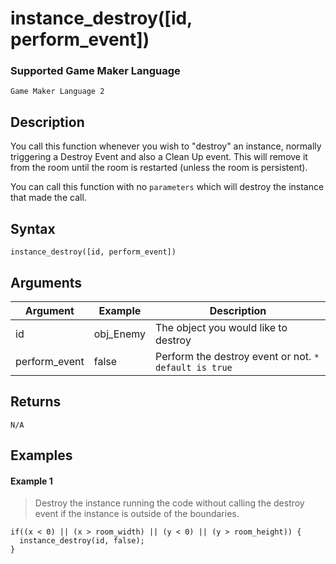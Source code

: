 # instance_destroy([id, perform_event])

### Supported Game Maker Language
`Game Maker Language 2`

## Description

You call this function whenever you wish to "destroy" an instance, normally triggering a Destroy Event and also a Clean Up event. This will remove it from the room until the room is restarted (unless the room is persistent).

You can call this function with no `parameters` which will destroy the instance that made the call.

## Syntax

```
instance_destroy([id, perform_event])
```

## Arguments

|Argument|Example|Description                                          |
|--------|-------|-----------------------------------------------------|
|id|obj_Enemy|The object you would like to destroy                 |
|perform_event|false|Perform the destroy event or not. `* default is true`|

## Returns

```
N/A
```

## Examples

#### Example 1

> Destroy the instance running the code without calling the destroy event if the instance is outside of the boundaries.
```
if((x < 0) || (x > room_width) || (y < 0) || (y > room_height)) {
  instance_destroy(id, false);
}
```